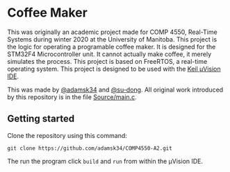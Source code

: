 # Coffee Maker

This was originally an academic project made for COMP 4550, Real-Time Systems during winter 2020 at the University of Manitoba. This project is the logic for operating a programable coffee maker. It is designed for the STM32F4 Microcontroller unit. It cannot actually make coffee, it merely simulates the process. This project is based on FreeRTOS, a real-time operating system. This project is designed to be used with the [Keil µVision IDE](http://www2.keil.com/mdk5/uvision/).

This was made by [@adamsk34](https://github.com/adamsk34) and [@su-dong](https://github.com/su-dong). All original work introduced by this repository is in the file [Source/main.c](Source/main.c).

## Getting started

Clone the repository using this command:
```
git clone https://github.com/adamsk34/COMP4550-A2.git
```

The run the program click `build` and `run` from within the µVision IDE.
